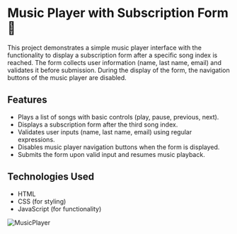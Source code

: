 # Music Player with Subscription Form 🎵

This project demonstrates a simple music player interface with the functionality to display a subscription form after a specific song index is reached. The form collects user information (name, last name, email) and validates it before submission. During the display of the form, the navigation buttons of the music player are disabled.

## Features

- Plays a list of songs with basic controls (play, pause, previous, next).
- Displays a subscription form after the third song index.
- Validates user inputs (name, last name, email) using regular expressions.
- Disables music player navigation buttons when the form is displayed.
- Submits the form upon valid input and resumes music playback.

## Technologies Used

- HTML
- CSS (for styling)
- JavaScript (for functionality)



![MusicPlayer](https://github.com/TaylorDJones11/SB316/assets/72883059/7acb63a6-91ee-4380-941a-183d57fe3be4)
